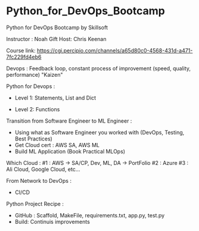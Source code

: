 # Python_for_DevOps_Bootcamp

Python for DevOps Bootcamp by Skillsoft

Instructor : Noah Gift
Host: Chris Keenan

Course link: https://cgi.percipio.com/channels/a65d80c0-4568-431d-a471-7fc229fd4eb6

Devops : Feedback loop, constant process of improvement (speed, quality, performance) "Kaizen"

Python for Devops :

- Level 1: Statements, List and Dict

- Level 2: Functions

Transition from Software Engineer to ML Engineer :

- Using what as Software Engineer you worked with (DevOps, Testing, Best Practices)
- Get Cloud cert : AWS SA, AWS ML
- Build ML Application (Book Practical MLOps)

Which Cloud :
#1 : AWS -> SA/CP, Dev, ML, DA -> PortFolio
#2 : Azure
#3 : Ali Cloud, Google Cloud, etc...

From Network to DevOps :

- CI/CD

Python Project Recipe :

- GitHub : Scaffold, MakeFile, requirements.txt, app.py, test.py
- Build: Continuis improvements
